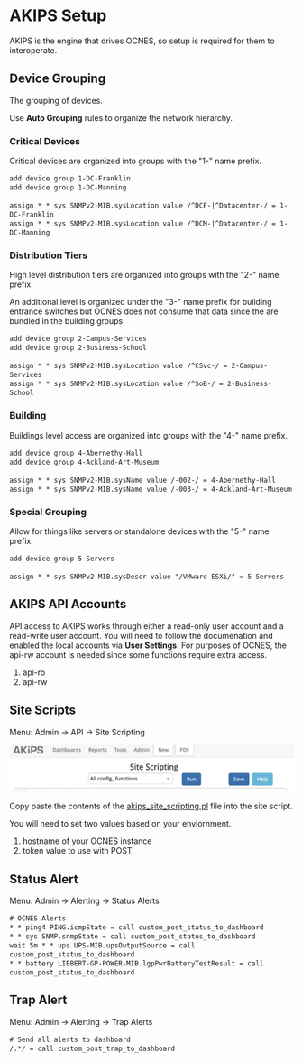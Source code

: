 AKIPS Setup
===

AKIPS is the engine that drives OCNES, so setup is required for them to interoperate.

## Device Grouping

The grouping of devices.

Use **Auto Grouping** rules to organize the network hierarchy.

### Critical Devices

Critical devices are organized into groups with the "1-" name prefix.

```
add device group 1-DC-Franklin 
add device group 1-DC-Manning

assign * * sys SNMPv2-MIB.sysLocation value /^DCF-|^Datacenter-/ = 1-DC-Franklin
assign * * sys SNMPv2-MIB.sysLocation value /^DCM-|^Datacenter-/ = 1-DC-Manning
```

### Distribution Tiers

High level distribution tiers are organized into groups with the "2-" name prefix.

An additional level is organized under the "3-" name prefix for building entrance switches
but OCNES does not consume that data since the are bundled in the building groups.

```
add device group 2-Campus-Services 
add device group 2-Business-School 

assign * * sys SNMPv2-MIB.sysLocation value /^CSvc-/ = 2-Campus-Services 
assign * * sys SNMPv2-MIB.sysLocation value /^SoB-/ = 2-Business-School 
```

### Building

Buildings level access are organized into groups with the "4-" name prefix.

```
add device group 4-Abernethy-Hall
add device group 4-Ackland-Art-Museum

assign * * sys SNMPv2-MIB.sysName value /-002-/ = 4-Abernethy-Hall
assign * * sys SNMPv2-MIB.sysName value /-003-/ = 4-Ackland-Art-Museum
```

### Special Grouping

Allow for things like servers or standalone devices with the "5-" name prefix.

```
add device group 5-Servers

assign * * sys SNMPv2-MIB.sysDescr value "/VMware ESXi/" = 5-Servers
```

## AKIPS API Accounts

API access to AKIPS works through either a read-only user account and a read-write user account.
You will need to follow the documenation and enabled the local accounts via **User Settings**.
For purposes of OCNES, the api-rw account is needed since some functions require extra access.

1. api-ro
2. api-rw

## Site Scripts

Menu: Admin -> API -> Site Scripting

![AKIPS Site Scripting configuration page](akips_site_scripting.png)

Copy paste the contents of the [akips_site_scripting.pl](site_scripting.pl) file into the site script.

You will need to set two values based on your enviornment.
1. hostname of your OCNES instance
2. token value to use with POST.

## Status Alert

Menu: Admin -> Alerting -> Status Alerts

```
# OCNES Alerts
* * ping4 PING.icmpState = call custom_post_status_to_dashboard
* * sys SNMP.snmpState = call custom_post_status_to_dashboard
wait 5m * * ups UPS-MIB.upsOutputSource = call custom_post_status_to_dashboard
* * battery LIEBERT-GP-POWER-MIB.lgpPwrBatteryTestResult = call custom_post_status_to_dashboard
```

## Trap Alert

Menu: Admin -> Alerting -> Trap Alerts

```
# Send all alerts to dashboard
/.*/ = call custom_post_trap_to_dashboard
```